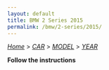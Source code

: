 ```yaml
---
layout: default
title: BMW 2 Series 2015
permalink: /bmw/2-series/2015/
---
```

[*Home*](/) > [*CAR*](/car/) > [*MODEL*](/car/model/) > [*YEAR*](/car/model/year/)

**Follow the instructions**